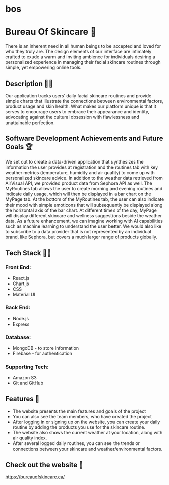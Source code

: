 # bos

# Bureau Of Skincare 🧴

There is an inherent need in all human beings to be accepted and loved for who they truly are.  The design elements of our interface are intimately crafted to exude a warm and inviting ambience for individuals desiring a personalized experience in managing their facial skincare routines through simple, yet empowering online tools.

## Description ✍🏽 
Our application tracks users’ daily facial skincare routines and provide simple charts that illustrate the connections between environmental factors, product usage and skin health.  What makes our platform unique is that it serves to encourage users to embrace their appearance and identity, advocating against the cultural obsession with flawlessness and unattainable perfection.


## Software Development Achievements and Future Goals 🏆

We set out to create a data-driven application that synthesizes the information the user provides at registration and the routines tab with key weather metrics (temperature, humidity and air quality) to come up with personalized skincare advice.  In addition to the weather data retrieved from AirVisual API, we provided product data from Sephora API as well.  The MyRoutines tab allows the user to create morning and evening routines and indicate daily usage, which will then be displayed in a bar chart on the MyPage tab.  At the bottom of the MyRoutines tab, the user can also indicate their mood with simple emoticons that will subsequently be displayed along the horizontal axis of the bar chart.
At different times of the day, MyPage will display different skincare and wellness suggestions beside the weather data.  As a future enhancement, we can imagine working with AI capabilities such as machine learning to understand the user better.  We would also like to subscribe to a data provider that is not represented by an individual brand, like Sephora, but covers a much larger range of products globally.

## Tech Stack 🧑‍💻

### Front End:
+ React.js
+ Chart.js
+ CSS
+ Material UI

### Back End:
+ Node.js
+ Express

### Database:
+ MongoDB - to store information
+ Firebase - for authentication

### Supporting Tech:
+ Amazon S3
+ Git and GitHub

## Features 💫
+ The website presents the main features and goals of the project
+ You can also see the team members, who have created the project
+ After logging in or signing up on the website, you can create your daily routine by adding the products you use for the skincare routine. 
+ The website also shows the current weather at your location, along with air quality index. 
+ After several logged daily routines, you can see the trends or connections between your skincare and weather/environmental factors. 

## Check out the website 🔗
https://bureauofskincare.ca/

